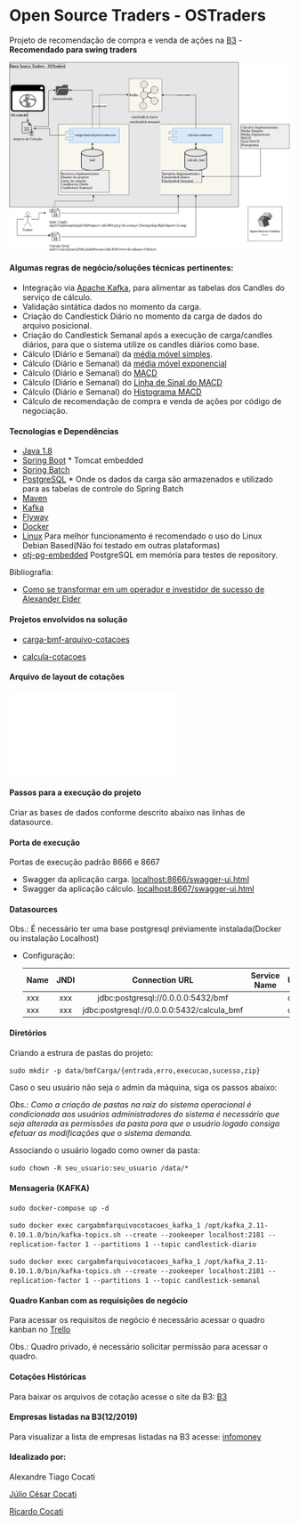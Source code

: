 # Open Source Traders - OSTraders
Projeto de recomendação de compra e venda de ações na [B3](http://www.b3.com.br/pt_br/) - **Recomendado para swing traders**

![](./images/openSourceTraders.png?raw=true)

#### Algumas regras de negócio/soluções técnicas pertinentes:
* Integração via [Apache Kafka](https://kafka.apache.org/), para alimentar as tabelas dos Candles do serviço de cálculo.
* Validação sintática dados no momento da carga.
* Criação do Candlestick Diário no momento da carga de dados do arquivo posicional.
* Criação do Candlestick Semanal após a execução de carga/candles diários, para que o sistema utilize os candles diários como base.
* Cálculo (Diário e Semanal) da [média móvel simples](https://pt.wikipedia.org/wiki/M%C3%A9dia_m%C3%B3vel).
* Cálculo (Diário e Semanal) da [média móvel exponencial](https://pt.wikipedia.org/wiki/M%C3%A9dia_m%C3%B3vel)
* Cálculo (Diário e Semanal) do [MACD](https://pt.wikipedia.org/wiki/MACD)
* Cálculo (Diário e Semanal) do [Linha de Sinal do MACD](https://www.bussoladoinvestidor.com.br/macd-convergencia-divergencia/)
* Cálculo (Diário e Semanal) do [Histograma MACD](https://www.tradergrafico.com.br/www/newsletter/?Data=31/12/2007)
* Cálculo de recomendação de compra e venda de ações por código de negociação.


#### Tecnologias e Dependências

* [Java 1.8](http://www.oracle.com/technetwork/pt/java/javase/downloads/jdk8-downloads-2133151.html)
* [Spring Boot](https://projects.spring.io/spring-boot/) * Tomcat embedded
* [Spring Batch](https://projects.spring.io/spring-batch/)
* [PostgreSQL](https://www.postgresql.org/) * Onde os dados da carga são armazenados e 
utilizado para as tabelas de controle do Spring Batch
* [Maven](https://maven.apache.org/)
* [Kafka](https://kafka.apache.org/)
* [Flyway](https://flywaydb.org/)
* [Docker](https://docs.docker.com/)
* [Linux](https://www.linux.org/) Para melhor funcionamento é recomendado o uso do Linux Debian Based(Não foi testado em outras plataformas)
* [otj-pg-embedded](https://github.com/opentable/otj-pg-embedded) PostgreSQL em memória para testes de repository.

Bibliografia:
* [Como se transformar em um operador e investidor de sucesso de Alexander Elder](https://www.amazon.com.br/Como-transformar-operador-investidor-sucesso/dp/8550801097)

#### Projetos envolvidos na solução

* [carga-bmf-arquivo-cotacoes](https://github.com/ostraders/carga-bmf-arquivo-cotacoes)

* [calcula-cotacoes](https://github.com/ostraders/calcula-cotacoes)

#### Arquivo de layout de cotações

![Layout_BDIN_20110708.pdf](./files/Layout_BDIN_20110708.pdf)


#### Passos para a execução do projeto

Criar as bases de dados conforme descrito abaixo nas linhas de datasource.

#### Porta de execução
Portas de execução padrão 8666 e 8667 

* Swagger da aplicação carga. [localhost:8666/swagger-ui.html](localhost:8666/swagger-ui.html)
* Swagger da aplicação cálculo. [localhost:8667/swagger-ui.html](localhost:8667/swagger-ui.html)

#### Datasources

Obs.: É necessário ter uma base postgresql préviamente instalada(Docker ou instalação Localhost)

* Configuração:

    | Name         | JNDI       | Connection URL                                            | Service Name 			| User 			 | Pass 		    |
    | -------      |:----:      |:-------------:                                            |:-------------:		|:---------- |:---------:   |
    | xxx          | xxx        |jdbc:postgresql://0.0.0.0:5432/bmf                         |                   | dbbmf      | dbbmf        |
    | xxx          | xxx        |jdbc:postgresql://0.0.0.0:5432/calcula_bmf                 |                   | dbbmf      | dbbmf        |

#### Diretórios

Criando a estrura de pastas do projeto:

`sudo mkdir -p data/bmfCarga/{entrada,erro,execucao,sucesso,zip}`

Caso o seu usuário não seja o admin da máquina, siga os passos abaixo:

_Obs.: Como a criação de pastas na raíz do sistema operacional é condicionada aos usuários administradores do sistema é necessário que seja alterada as permissões da pasta para que o usuário logado consiga efetuar as modificações que o sistema demanda._

Associando o usuário logado como owner da pasta:

`sudo chown -R seu_usuario:seu_usuario /data/*`

#### Mensageria (KAFKA)

`sudo docker-compose up -d`

`sudo docker exec cargabmfarquivocotacoes_kafka_1 /opt/kafka_2.11-0.10.1.0/bin/kafka-topics.sh --create --zookeeper localhost:2181 --replication-factor 1 --partitions 1 --topic candlestick-diario`

`sudo docker exec cargabmfarquivocotacoes_kafka_1 /opt/kafka_2.11-0.10.1.0/bin/kafka-topics.sh --create --zookeeper localhost:2181 --replication-factor 1 --partitions 1 --topic candlestick-semanal`

#### Quadro Kanban com as requisições de negócio
Para acessar os requisitos de negócio é necessário acessar o quadro kanban no [Trello](https://trello.com/b/BQKBD0mj/projeto-b3-an%C3%A1lise-a%C3%A7%C3%A3o)

Obs.: Quadro privado, é necessário solicitar permissão para acessar o quadro.

#### Cotações Históricas

Para baixar os arquivos de cotação acesse o site da B3: [B3](http://www.b3.com.br/pt_br/market-data-e-indices/servicos-de-dados/market-data/historico/mercado-a-vista/series-historicas/)

#### Empresas listadas na B3(12/2019)
Para visualizar a lista de empresas listadas na B3 acesse: [infomoney](https://www.infomoney.com.br/cotacoes/empresas-b3/)

#### Idealizado por:

Alexandre Tiago Cocati

[Júlio César Cocati](https://www.linkedin.com/in/juliococati/)

[Ricardo Cocati](https://www.linkedin.com/in/ricardococati/)

